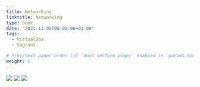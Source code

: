 ```yaml
---
title: Networking
linktitle: Networking
type: book
date: "2021-11-08T00:00:00+01:00"
tags:
  - VirtualBox
  - Vagrant

# Prev/next pager order (if `docs_section_pager` enabled in `params.toml`)
weight: 1
---
```


![](/images/uploads/virtualbox-nat.png)
![](/images/uploads/virtualbox-hostonly.png)
![](/images/uploads/virtualbox-bridge.png)
